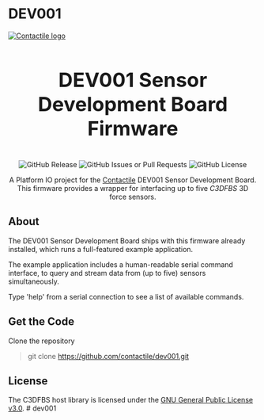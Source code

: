 # DEV001

<a href="https://contactile.com/"><img src="https://github.com/contactile/c3dfbs/assets/122410361/c9684832-b24c-4592-ae98-df30c9543855" alt="Contactile logo"></a>

<h3 align="center" style="font-size:40px">DEV001 Sensor Development Board Firmware</h3>

<div align="center">

![GitHub Release](https://img.shields.io/github/v/release/contactile/dev001)
![GitHub Issues or Pull Requests](https://img.shields.io/github/issues/contactile/dev001)
![GitHub License](https://img.shields.io/github/license/contactile/dev001)

</div>

<div align="center">

A Platform IO project for the [Contactile](https://contactile.com/) DEV001 Sensor Development Board. This firmware provides a wrapper for interfacing up to five _C3DFBS_ 3D force sensors.

</div>

## About

The DEV001 Sensor Development Board ships with this firmware already installed, which runs a full-featured example application.

The example application includes a human-readable serial command interface, to query and stream data from (up to five) sensors simultaneously.

Type 'help' from a serial connection to see a list of available commands.

## Get the Code

Clone the repository

> git clone https://github.com/contactile/dev001.git

## License

The C3DFBS host library is licensed under the [GNU General Public License v3.0](https://github.com/contactile/dev001/blob/main/LICENSE).
#   d e v 0 0 1  
 